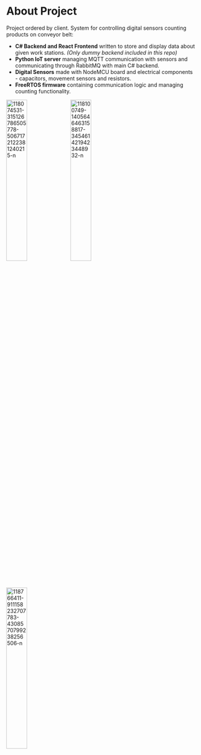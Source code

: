 # About Project

Project ordered by client. System for controlling digital sensors counting products on conveyor belt:
- <strong>C# Backend and React Frontend</strong> written to store and display data about given work stations. <i>(Only dummy backend included in this repo)</i>
- <strong>Python IoT server</strong> managing MQTT communication with sensors and communicating through RabbitMQ with main C# backend.
- <strong>Digital Sensors</strong> made with NodeMCU board and electrical components - capacitors, movement sensors and resistors.
- <strong>FreeRTOS firmware</strong> containing communication logic and managing counting functionality.

<div>
<img style="width: 33%;" src="https://i.ibb.co/7rdqsqF/118074531-315126786505778-5067172122381240215-n.jpg" alt="118074531-315126786505778-5067172122381240215-n" border="0">
<img style="width: 33%;" src="https://i.ibb.co/wyST4XQ/118100749-1405646463158817-3454614219423448932-n.jpg" alt="118100749-1405646463158817-3454614219423448932-n" border="0">
<img style="width: 33%;" src="https://i.ibb.co/wdkjN7C/118766411-911158232707783-4308570799238256506-n.jpg" alt="118766411-911158232707783-4308570799238256506-n" border="0">
</div>
